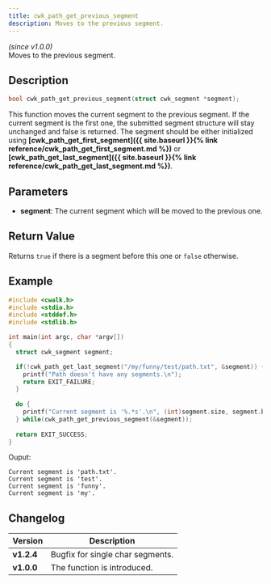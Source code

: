 ```yaml
---
title: cwk_path_get_previous_segment
description: Moves to the previous segment.
---
```


_(since v1.0.0)_  
Moves to the previous segment.

## Description
```c
bool cwk_path_get_previous_segment(struct cwk_segment *segment);
```

This function moves the current segment to the previous segment. If the current segment is the first one, the submitted segment structure will stay unchanged and false is returned. The segment should be either initialized using **[cwk_path_get_first_segment]({{ site.baseurl }}{% link reference/cwk_path_get_first_segment.md %})** or **[cwk_path_get_last_segment]({{ site.baseurl }}{% link reference/cwk_path_get_last_segment.md %})**.

## Parameters
 * **segment**: The current segment which will be moved to the previous one.

## Return Value
Returns ``true`` if there is a segment before this one or ``false`` otherwise.

## Example
```c
#include <cwalk.h>
#include <stdio.h>
#include <stddef.h>
#include <stdlib.h>

int main(int argc, char *argv[])
{
  struct cwk_segment segment;

  if(!cwk_path_get_last_segment("/my/funny/test/path.txt", &segment)) {
    printf("Path doesn't have any segments.\n");
    return EXIT_FAILURE;
  }
  
  do {
    printf("Current segment is '%.*s'.\n", (int)segment.size, segment.begin);
  } while(cwk_path_get_previous_segment(&segment));
  
  return EXIT_SUCCESS;
}
```

Ouput:
```
Current segment is 'path.txt'.
Current segment is 'test'.
Current segment is 'funny'.
Current segment is 'my'.
```

## Changelog

| Version    | Description                                            |
|------------|--------------------------------------------------------|
| **v1.2.4** | Bugfix for single char segments.                       |
| **v1.0.0** | The function is introduced.                            |
